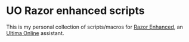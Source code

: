 # UO Razor enhanced scripts

This is my personal collection of scripts/macros for [Razor Enhanced](http://razorenhanced.net/), an [Ultima Online](https://es.wikipedia.org/wiki/Ultima_Online) assistant.
